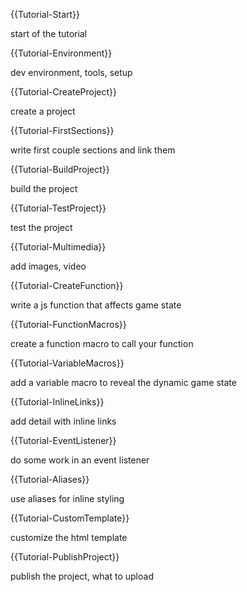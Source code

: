 {{Tutorial-Start}}

start of the tutorial

{{Tutorial-Environment}}

dev environment, tools, setup

{{Tutorial-CreateProject}}

create a project

{{Tutorial-FirstSections}}

write first couple sections and link them

{{Tutorial-BuildProject}}

build the project

{{Tutorial-TestProject}}

test the project

{{Tutorial-Multimedia}}

add images, video

{{Tutorial-CreateFunction}}

write a js function that affects game state

{{Tutorial-FunctionMacros}}

create a function macro to call your function

{{Tutorial-VariableMacros}}

add a variable macro to reveal the dynamic game state

{{Tutorial-InlineLinks}}

add detail with inline links

{{Tutorial-EventListener}}

do some work in an event listener

{{Tutorial-Aliases}}

use aliases for inline styling

{{Tutorial-CustomTemplate}}

customize the html template

{{Tutorial-PublishProject}}

publish the project, what to upload
